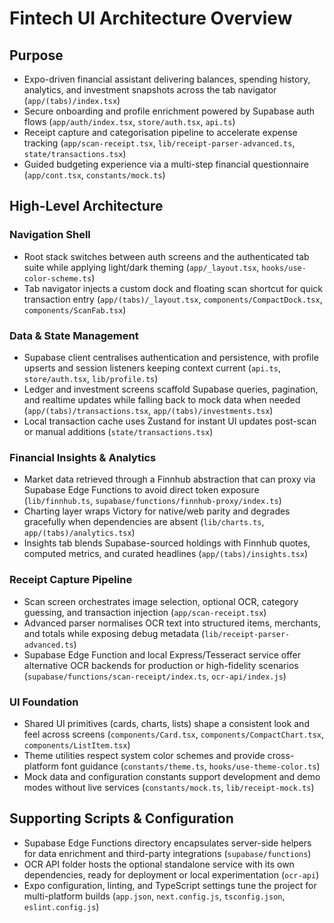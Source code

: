 # Fintech UI Architecture Overview

## Purpose
- Expo-driven financial assistant delivering balances, spending history, analytics, and investment snapshots across the tab navigator (`app/(tabs)/index.tsx`)
- Secure onboarding and profile enrichment powered by Supabase auth flows (`app/auth/index.tsx`, `store/auth.tsx`, `api.ts`)
- Receipt capture and categorisation pipeline to accelerate expense tracking (`app/scan-receipt.tsx`, `lib/receipt-parser-advanced.ts`, `state/transactions.tsx`)
- Guided budgeting experience via a multi-step financial questionnaire (`app/cont.tsx`, `constants/mock.ts`)

## High-Level Architecture

### Navigation Shell
- Root stack switches between auth screens and the authenticated tab suite while applying light/dark theming (`app/_layout.tsx`, `hooks/use-color-scheme.ts`)
- Tab navigator injects a custom dock and floating scan shortcut for quick transaction entry (`app/(tabs)/_layout.tsx`, `components/CompactDock.tsx`, `components/ScanFab.tsx`)

### Data & State Management
- Supabase client centralises authentication and persistence, with profile upserts and session listeners keeping context current (`api.ts`, `store/auth.tsx`, `lib/profile.ts`)
- Ledger and investment screens scaffold Supabase queries, pagination, and realtime updates while falling back to mock data when needed (`app/(tabs)/transactions.tsx`, `app/(tabs)/investments.tsx`)
- Local transaction cache uses Zustand for instant UI updates post-scan or manual additions (`state/transactions.tsx`)

### Financial Insights & Analytics
- Market data retrieved through a Finnhub abstraction that can proxy via Supabase Edge Functions to avoid direct token exposure (`lib/finnhub.ts`, `supabase/functions/finnhub-proxy/index.ts`)
- Charting layer wraps Victory for native/web parity and degrades gracefully when dependencies are absent (`lib/charts.ts`, `app/(tabs)/analytics.tsx`)
- Insights tab blends Supabase-sourced holdings with Finnhub quotes, computed metrics, and curated headlines (`app/(tabs)/insights.tsx`)

### Receipt Capture Pipeline
- Scan screen orchestrates image selection, optional OCR, category guessing, and transaction injection (`app/scan-receipt.tsx`)
- Advanced parser normalises OCR text into structured items, merchants, and totals while exposing debug metadata (`lib/receipt-parser-advanced.ts`)
- Supabase Edge Function and local Express/Tesseract service offer alternative OCR backends for production or high-fidelity scenarios (`supabase/functions/scan-receipt/index.ts`, `ocr-api/index.js`)

### UI Foundation
- Shared UI primitives (cards, charts, lists) shape a consistent look and feel across screens (`components/Card.tsx`, `components/CompactChart.tsx`, `components/ListItem.tsx`)
- Theme utilities respect system color schemes and provide cross-platform font guidance (`constants/theme.ts`, `hooks/use-theme-color.ts`)
- Mock data and configuration constants support development and demo modes without live services (`constants/mock.ts`, `lib/receipt-mock.ts`)

## Supporting Scripts & Configuration
- Supabase Edge Functions directory encapsulates server-side helpers for data enrichment and third-party integrations (`supabase/functions`)
- OCR API folder hosts the optional standalone service with its own dependencies, ready for deployment or local experimentation (`ocr-api`)
- Expo configuration, linting, and TypeScript settings tune the project for multi-platform builds (`app.json`, `next.config.js`, `tsconfig.json`, `eslint.config.js`)

